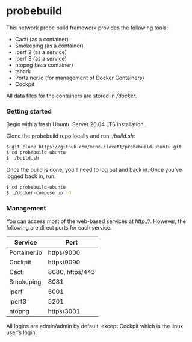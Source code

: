 # probebuild

This network probe build framework provides the following tools:

* Cacti (as a container)
* Smokeping (as a container)
* iperf 2 (as a service)
* iperf 3 (as a service)
* ntopng (as a container)
* tshark
* Portainer.io (for management of Docker Containers)
* Cockpit

All data files for the containers are stored in */docker*.

### Getting started

Begin with a fresh Ubuntu Server 20.04 LTS installation..

Clone the probebuild repo locally and run *./build.sh*:
```sh
$ git clone https://github.com/mcnc-clovett/probebuild-ubuntu.git
$ cd probebuild-ubuntu
$ ./build.sh
```
Once the build is done, you'll need to log out and back in. Once you've
logged back in, run:
```sh
$ cd probebuild-ubuntu
$ ./docker-compose up -d
```

### Management

You can access most of the web-based services at *http://<probeip>*. However, the following are direct ports for each service.

| Service | Port |
| ------ | ------ |
| Portainer.io | https/9000 |
| Cockpit | https/9090 |
| Cacti | 8080, https/443 |
| Smokeping | 8081 |
| iperf | 5001 |
| iperf3 | 5201 |
| ntopng | https/3001 |

All logins are admin/admin by default, except Cockpit which is the linux user's login.
